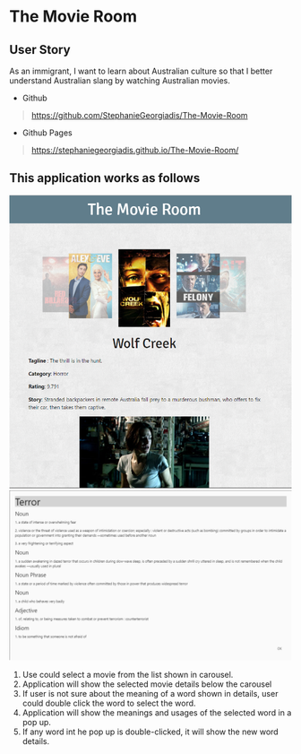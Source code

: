 # The Movie Room

## User Story
As an immigrant, I want to learn about Australian culture so that I better understand Australian slang by watching Australian movies.

-  Github
> https://github.com/StephanieGeorgiadis/The-Movie-Room

-  Github Pages
> https://stephaniegeorgiadis.github.io/The-Movie-Room/

 
 ## This application works as follows

 ![picture alt](assets/images/HomePage.png "Home Page")
 ![picture alt](assets/images/Dictionary.png "Dictionary")

1. Use could select a movie from the list shown in carousel.
2. Application will show the selected movie details below the carousel
3. If user is not sure about the meaning of a word shown in details, user could double click the word to select the word.
4. Application will show the meanings and usages of the selected word in a pop up.
5. If any word int he pop up is double-clicked, it will show the new word details.
